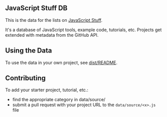 JavaScript Stuff DB
---

This is the data for the lists on [JavaScript Stuff](https://www.javascriptstuff.com/).

It's a database of JavaScript tools, example code, tutorials, etc. Projects get extended with metadata from the GitHub API.



Using the Data
---

To use the data in your own project, see [dist/README](dist/README.md).



Contributing
---

To add your starter project, tutorial, etc.:

* find the appropriate category in data/source/
* submit a pull request with your project URL to the `data/source/<x>.js` file
